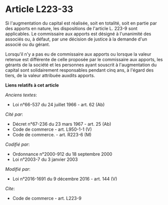 # Article L223-33

Si l'augmentation du capital est réalisée, soit en totalité, soit en partie par des apports en nature, les dispositions de
l'article L. 223-9 sont applicables. Le commissaire aux apports est désigné à l'unanimité des associés ou, à défaut, par une
décision de justice à la demande d'un associé ou du gérant. 

Lorsqu'il n'y a pas eu de commissaire aux apports ou lorsque la valeur retenue est différente de celle proposée par le
commissaire aux apports, les gérants de la société et les personnes ayant souscrit à l'augmentation du capital sont
solidairement responsables pendant cinq ans, à l'égard des tiers, de la valeur attribuée auxdits apports.

**Liens relatifs à cet article**

_Anciens textes_:

  - Loi n°66-537 du 24 juillet 1966 - art. 62 (Ab)

_Cité par_:

  - Décret n°67-236 du 23 mars 1967 - art. 25 (Ab)
  - Code de commerce - art. L950-1-1 (V)
  - Code de commerce. - art. R223-6 (M)

_Codifié par_:

  - Ordonnance n°2000-912 du 18 septembre 2000
  - Loi n°2003-7 du 3 janvier 2003

_Modifié par_:

  - Loi n°2016-1691 du 9 décembre 2016 - art. 144 (V)

_Cite_:

  - Code de commerce - art. L223-9
